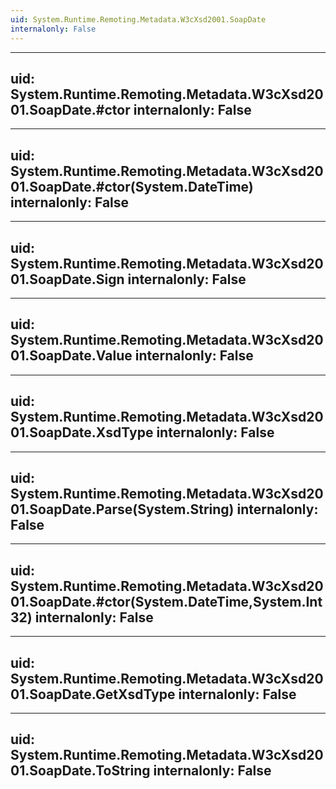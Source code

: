 ```yaml
---
uid: System.Runtime.Remoting.Metadata.W3cXsd2001.SoapDate
internalonly: False
---
```


---
uid: System.Runtime.Remoting.Metadata.W3cXsd2001.SoapDate.#ctor
internalonly: False
---

---
uid: System.Runtime.Remoting.Metadata.W3cXsd2001.SoapDate.#ctor(System.DateTime)
internalonly: False
---

---
uid: System.Runtime.Remoting.Metadata.W3cXsd2001.SoapDate.Sign
internalonly: False
---

---
uid: System.Runtime.Remoting.Metadata.W3cXsd2001.SoapDate.Value
internalonly: False
---

---
uid: System.Runtime.Remoting.Metadata.W3cXsd2001.SoapDate.XsdType
internalonly: False
---

---
uid: System.Runtime.Remoting.Metadata.W3cXsd2001.SoapDate.Parse(System.String)
internalonly: False
---

---
uid: System.Runtime.Remoting.Metadata.W3cXsd2001.SoapDate.#ctor(System.DateTime,System.Int32)
internalonly: False
---

---
uid: System.Runtime.Remoting.Metadata.W3cXsd2001.SoapDate.GetXsdType
internalonly: False
---

---
uid: System.Runtime.Remoting.Metadata.W3cXsd2001.SoapDate.ToString
internalonly: False
---
